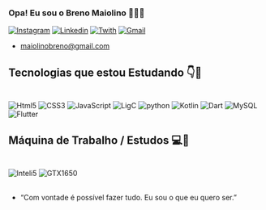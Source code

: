 ### Opa! Eu sou o Breno Maiolino 👀👨‍💻

[![Instagram](https://img.shields.io/badge/Instagram-E4405F?style=for-the-badge&logo=instagram&logoColor=white)](https://www.instagram.com/maiolino_b/)
[![Linkedin](https://img.shields.io/badge/LinkedIn-0077B5?style=for-the-badge&logo=linkedin&logoColor=white)](linkedin.com/in/breno-maiolino-5b1b15218)
[![Twith](https://img.shields.io/badge/Twitch-9146FF?style=for-the-badge&logo=twitch&logoColor=white)](https://www.twitch.tv/maiolino_c)
[![Gmail](https://img.shields.io/badge/Gmail-D14836?style=for-the-badge&logo=gmail&logoColor=white)](https://mail.google.com)</br>
- maiolinobreno@gmail.com

## Tecnologias que estou Estudando 👇📒

<div style="display: inline_block"></br>
    <img align="center" alt="Html5" src="https://img.shields.io/badge/HTML5-E34F26?style=for-the-badge&logo=html5&logoColor=white" />
    <img align="center" alt="CSS3" src="https://img.shields.io/badge/CSS3-1572B6?style=for-the-badge&logo=css3&logoColor=white" />
    <img align="center" alt="JavaScript" src="https://img.shields.io/badge/JavaScript-323330?style=for-the-badge&logo=javascript&logoColor=F7DF1E" />
    <img align="center" alt="LigC" src="https://img.shields.io/badge/C-00599C?style=for-the-badge&logo=c&logoColor=white" />
    <img align="center" alt="python" src="https://img.shields.io/badge/Python-14354C?style=for-the-badge&logo=python&logoColor=white" />
    <img align="center" alt="Kotlin" src="https://img.shields.io/badge/Kotlin-0095D5?&style=for-the-badge&logo=kotlin&logoColor=white" />
    <img align="center" alt="Dart" src="https://img.shields.io/badge/Dart-0175C2?style=for-the-badge&logo=dart&logoColor=white" />
    <img align="center" alt="MySQL" src="https://img.shields.io/badge/MySQL-00000F?style=for-the-badge&logo=mysql&logoColor=white" />
    <img align="center" alt="Flutter" src="https://img.shields.io/badge/Flutter-02569B?style=for-the-badge&logo=flutter&logoColor=white" />
    

</div>

## Máquina de Trabalho / Estudos 💻🔎

<div style="display: inline_block"></br>
    <img align="center" alt="Inteli5" src="https://img.shields.io/badge/Intel-Core_i5_10th-0071C5?style=for-the-badge&logo=intel&logoColor=white" />
    <img align="center" alt="GTX1650" src="https://img.shields.io/badge/NVIDIA-GTX1650-76B900?style=for-the-badge&logo=nvidia&logoColor=white" />
</div></br>

- “Com vontade é possível fazer tudo. Eu sou o que eu quero ser.”
